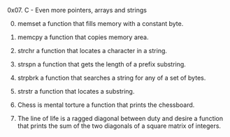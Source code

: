 0x07. C - Even more pointers, arrays and strings

0. memset
a function that fills memory with a constant byte.

1. memcpy
a function that copies memory area.

2. strchr
a function that locates a character in a string.

3. strspn
a function that gets the length of a prefix substring.

4. strpbrk
a function that searches a string for any of a set of bytes.

5. strstr
a function that locates a substring.

6. Chess is mental torture
a function that prints the chessboard.

7. The line of life is a ragged diagonal between duty and desire
a function that prints the sum of the two diagonals of a square matrix of integers.
